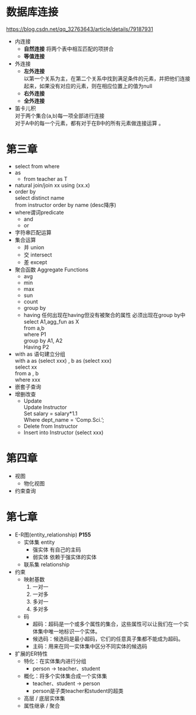 # 数据库连接 
https://blog.csdn.net/qq_32763643/article/details/79187931
+ 内连接
  +  **自然连接** 将两个表中相互匹配的项拼合
  + **等值连接**
+ 外连接
  + **左外连接**  
    以第一个关系为主，在第二个关系中找到满足条件的元素，并把他们连接起来，如果没有对应的元素，则在相应位置上的值为null 
  + **右外连接**
  + **全外连接**
+ 笛卡儿积  
  对于两个集合(a,b)每一项全部进行连接  
  对于A中的每一个元素，都有对于在B中的所有元素做连接运算 。
# 第三章
+ select from where  
+ as  
  + from teacher as T
+ natural join/join xx using (xx.x)
+ order by  
  select distinct name  
  from    instructor  order by name (desc降序)
+ where谓词predicate
  + and
  + or
+ 字符串匹配运算
+ 集合运算
  +  并 union
  +  交 intersect
  +  差 except
+ 聚合函数 Aggregate Functions
  + avg
  + min
  + max
  + sun
  + count
  + group by
  + having 任何出现在having但没有被聚合的属性 必须出现在group by中  
  select A1,agg_fun  as  X  
  from   a,b  
  where P1  
  group by A1, A2  
  Having P2
+ with as 语句建立分组  
  with a as (select xxx) , b as (select xxx)  
  select xx  
  from a , b  
  where xxx
+ 嵌套子查询
+ 增删改查
  + Update  
    Update Instructor  
    Set salary = salary*1.1  
    Where dept_name = ‘Comp.Sci.’;
  + Delete from Instructor
  + Insert into Instructor (select xxx)
# 第四章 
+ 视图
  + 物化视图
+ 约束查询

# 第七章
+ E-R图(entity_relationship) **P155**
  + 实体集 entity
    + 强实体 有自己的主码
    + 弱实体 依赖于强实体的实体
  + 联系集 relationship
+ 约束
  + 映射基数
    1. 一对一
    2. 一对多
    3. 多对一
    4. 多对多
  + 码
    + 超码：超码是一个或多个属性的集合，这些属性可以让我们在一个实体集中唯一地标识一个实体。
    + 候选码：候选码是最小超码，它们的任意真子集都不能成为超码。
    + 主码：用来在同一实体集中区分不同实体的候选码
+ 扩展的ER特性
  + 特化：在实体集内进行分组
    + person -> teacher、student
  + 概化：将多个实体集合成一个实体集
    + teacher、student -> person
    + person是子类teacher和student的超类
  + 高层 / 底层实体集
  + 属性继承 / 聚合